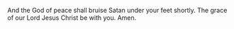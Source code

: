 And the God of peace shall bruise Satan under your feet shortly. The grace of our Lord Jesus Christ be with you. Amen.
